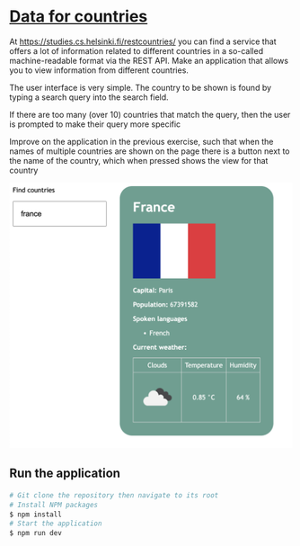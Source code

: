 # [Data for countries](https://fullstackopen.com/en/part2/adding_styles_to_react_app#exercises-2-18-2-20)

At https://studies.cs.helsinki.fi/restcountries/ you can find a service that offers a lot of information related to different countries in a so-called machine-readable format via the REST API. Make an application that allows you to view information from different countries.

The user interface is very simple. The country to be shown is found by typing a search query into the search field.

If there are too many (over 10) countries that match the query, then the user is prompted to make their query more specific

Improve on the application in the previous exercise, such that when the names of multiple countries are shown on the page there is a button next to the name of the country, which when pressed shows the view for that country

![Alt text](images/countries-screenshot.png)

## Run the application 

```bash
# Git clone the repository then navigate to its root
# Install NPM packages
$ npm install
# Start the application
$ npm run dev
```
